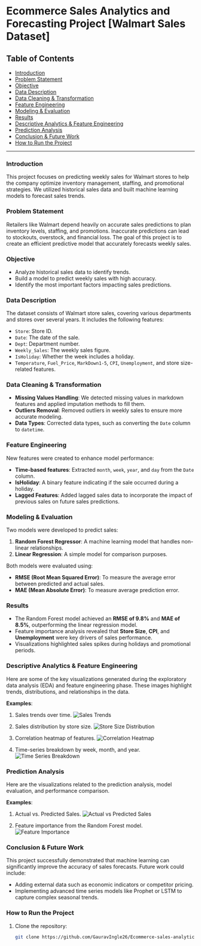 # Ecommerce Sales Analytics and Forecasting Project [Walmart Sales Dataset]

## Table of Contents
- [Introduction](#introduction)
- [Problem Statement](#problem-statement)
- [Objective](#objective)
- [Data Description](#data-description)
- [Data Cleaning & Transformation](#data-cleaning--transformation)
- [Feature Engineering](#feature-engineering)
- [Modeling & Evaluation](#modeling--evaluation)
- [Results](#results)
- [Descriptive Analytics & Feature Engineering](#descriptive-analytics--feature-engineering)
- [Prediction Analysis](#prediction-analysis)
- [Conclusion & Future Work](#conclusion--future-work)
- [How to Run the Project](#how-to-run-the-project)

---

### Introduction
This project focuses on predicting weekly sales for Walmart stores to help the company optimize inventory management, staffing, and promotional strategies. We utilized historical sales data and built machine learning models to forecast sales trends.

### Problem Statement
Retailers like Walmart depend heavily on accurate sales predictions to plan inventory levels, staffing, and promotions. Inaccurate predictions can lead to stockouts, overstock, and financial loss. The goal of this project is to create an efficient predictive model that accurately forecasts weekly sales.

### Objective
- Analyze historical sales data to identify trends.
- Build a model to predict weekly sales with high accuracy.
- Identify the most important factors impacting sales predictions.

### Data Description
The dataset consists of Walmart store sales, covering various departments and stores over several years. It includes the following features:
- `Store`: Store ID.
- `Date`: The date of the sale.
- `Dept`: Department number.
- `Weekly_Sales`: The weekly sales figure.
- `IsHoliday`: Whether the week includes a holiday.
- `Temperature`, `Fuel_Price`, `MarkDown1-5`, `CPI`, `Unemployment`, and store size-related features.

### Data Cleaning & Transformation
- **Missing Values Handling**: We detected missing values in markdown features and applied imputation methods to fill them.
- **Outliers Removal**: Removed outliers in weekly sales to ensure more accurate modeling.
- **Data Types**: Corrected data types, such as converting the `Date` column to `datetime`.

### Feature Engineering
New features were created to enhance model performance:
- **Time-based features**: Extracted `month`, `week`, `year`, and `day` from the `Date` column.
- **IsHoliday**: A binary feature indicating if the sale occurred during a holiday.
- **Lagged Features**: Added lagged sales data to incorporate the impact of previous sales on future sales predictions.

### Modeling & Evaluation
Two models were developed to predict sales:
1. **Random Forest Regressor**: A machine learning model that handles non-linear relationships.
2. **Linear Regression**: A simple model for comparison purposes.

Both models were evaluated using:
- **RMSE (Root Mean Squared Error)**: To measure the average error between predicted and actual sales.
- **MAE (Mean Absolute Error)**: To measure average prediction error.

### Results
- The Random Forest model achieved an **RMSE of 9.8%** and **MAE of 8.5%**, outperforming the linear regression model.
- Feature importance analysis revealed that **Store Size**, **CPI**, and **Unemployment** were key drivers of sales performance.
- Visualizations highlighted sales spikes during holidays and promotional periods.

### Descriptive Analytics & Feature Engineering
Here are some of the key visualizations generated during the exploratory data analysis (EDA) and feature engineering phase. These images highlight trends, distributions, and relationships in the data.

**Examples**:
1. Sales trends over time.
   ![Sales Trends](path_to_your_image/sales_trends.png)
   
2. Sales distribution by store size.
   ![Store Size Distribution](path_to_your_image/store_size_distribution.png)

3. Correlation heatmap of features.
   ![Correlation Heatmap](path_to_your_image/correlation_heatmap.png)

4. Time-series breakdown by week, month, and year.
   ![Time Series Breakdown](path_to_your_image/time_series_breakdown.png)

### Prediction Analysis
Here are the visualizations related to the prediction analysis, model evaluation, and performance comparison.

**Examples**:
1. Actual vs. Predicted Sales.
   ![Actual vs Predicted Sales](path_to_your_image/actual_vs_predicted_sales.png)

2. Feature importance from the Random Forest model.
   ![Feature Importance](path_to_your_image/feature_importance.png)


### Conclusion & Future Work
This project successfully demonstrated that machine learning can significantly improve the accuracy of sales forecasts. Future work could include:
- Adding external data such as economic indicators or competitor pricing.
- Implementing advanced time series models like Prophet or LSTM to capture complex seasonal trends.

### How to Run the Project
1. Clone the repository:
   ```bash
   git clone https://github.com/GauravIngle26/Ecommerce-sales-analytics-and-forecasting-project.git

